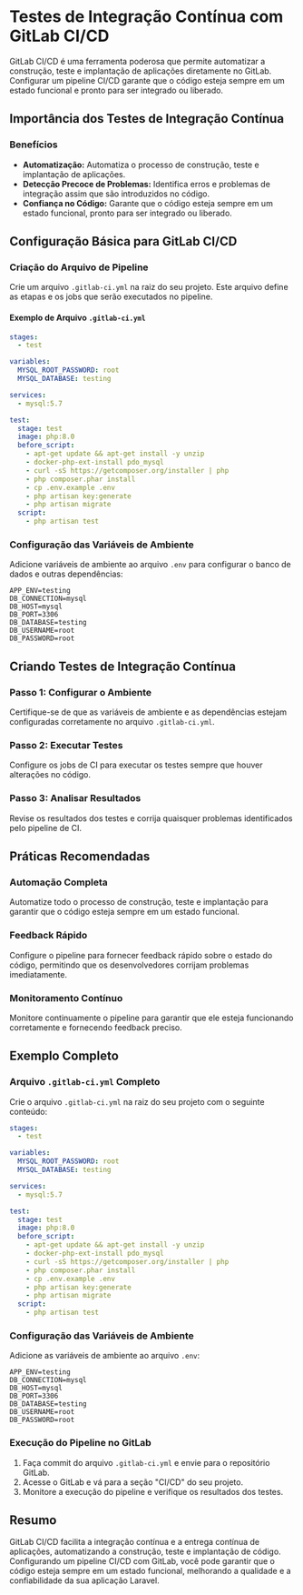 # Testes de Integração Contínua com GitLab CI/CD

GitLab CI/CD é uma ferramenta poderosa que permite automatizar a construção, teste e implantação de aplicações diretamente no GitLab. Configurar um pipeline CI/CD garante que o código esteja sempre em um estado funcional e pronto para ser integrado ou liberado.

## Importância dos Testes de Integração Contínua

### Benefícios

- **Automatização:** Automatiza o processo de construção, teste e implantação de aplicações.
- **Detecção Precoce de Problemas:** Identifica erros e problemas de integração assim que são introduzidos no código.
- **Confiança no Código:** Garante que o código esteja sempre em um estado funcional, pronto para ser integrado ou liberado.

## Configuração Básica para GitLab CI/CD

### Criação do Arquivo de Pipeline

Crie um arquivo `.gitlab-ci.yml` na raiz do seu projeto. Este arquivo define as etapas e os jobs que serão executados no pipeline.

#### Exemplo de Arquivo `.gitlab-ci.yml`

```yaml
stages:
  - test

variables:
  MYSQL_ROOT_PASSWORD: root
  MYSQL_DATABASE: testing

services:
  - mysql:5.7

test:
  stage: test
  image: php:8.0
  before_script:
    - apt-get update && apt-get install -y unzip
    - docker-php-ext-install pdo_mysql
    - curl -sS https://getcomposer.org/installer | php
    - php composer.phar install
    - cp .env.example .env
    - php artisan key:generate
    - php artisan migrate
  script:
    - php artisan test
```

### Configuração das Variáveis de Ambiente

Adicione variáveis de ambiente ao arquivo `.env` para configurar o banco de dados e outras dependências:

```dotenv
APP_ENV=testing
DB_CONNECTION=mysql
DB_HOST=mysql
DB_PORT=3306
DB_DATABASE=testing
DB_USERNAME=root
DB_PASSWORD=root
```

## Criando Testes de Integração Contínua

### Passo 1: Configurar o Ambiente

Certifique-se de que as variáveis de ambiente e as dependências estejam configuradas corretamente no arquivo `.gitlab-ci.yml`.

### Passo 2: Executar Testes

Configure os jobs de CI para executar os testes sempre que houver alterações no código.

### Passo 3: Analisar Resultados

Revise os resultados dos testes e corrija quaisquer problemas identificados pelo pipeline de CI.

## Práticas Recomendadas

### Automação Completa

Automatize todo o processo de construção, teste e implantação para garantir que o código esteja sempre em um estado funcional.

### Feedback Rápido

Configure o pipeline para fornecer feedback rápido sobre o estado do código, permitindo que os desenvolvedores corrijam problemas imediatamente.

### Monitoramento Contínuo

Monitore continuamente o pipeline para garantir que ele esteja funcionando corretamente e fornecendo feedback preciso.

## Exemplo Completo

### Arquivo `.gitlab-ci.yml` Completo

Crie o arquivo `.gitlab-ci.yml` na raiz do seu projeto com o seguinte conteúdo:

```yaml
stages:
  - test

variables:
  MYSQL_ROOT_PASSWORD: root
  MYSQL_DATABASE: testing

services:
  - mysql:5.7

test:
  stage: test
  image: php:8.0
  before_script:
    - apt-get update && apt-get install -y unzip
    - docker-php-ext-install pdo_mysql
    - curl -sS https://getcomposer.org/installer | php
    - php composer.phar install
    - cp .env.example .env
    - php artisan key:generate
    - php artisan migrate
  script:
    - php artisan test
```

### Configuração das Variáveis de Ambiente

Adicione as variáveis de ambiente ao arquivo `.env`:

```dotenv
APP_ENV=testing
DB_CONNECTION=mysql
DB_HOST=mysql
DB_PORT=3306
DB_DATABASE=testing
DB_USERNAME=root
DB_PASSWORD=root
```

### Execução do Pipeline no GitLab

1. Faça commit do arquivo `.gitlab-ci.yml` e envie para o repositório GitLab.
2. Acesse o GitLab e vá para a seção "CI/CD" do seu projeto.
3. Monitore a execução do pipeline e verifique os resultados dos testes.

## Resumo

GitLab CI/CD facilita a integração contínua e a entrega contínua de aplicações, automatizando a construção, teste e implantação de código. Configurando um pipeline CI/CD com GitLab, você pode garantir que o código esteja sempre em um estado funcional, melhorando a qualidade e a confiabilidade da sua aplicação Laravel.
